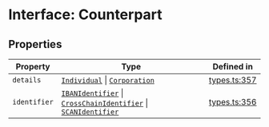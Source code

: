 # Interface: Counterpart

## Properties

| Property | Type | Defined in |
| ------ | ------ | ------ |
| `details` | [`Individual`](/docs/packages/sdk/interfaces/Individual.md) \| [`Corporation`](/docs/packages/sdk/interfaces/Corporation.md) | [types.ts:357](https://github.com/monerium/js-monorepo/blob/main/packages/sdk/src/types.ts#L357) |
| `identifier` | [`IBANIdentifier`](/docs/packages/sdk/interfaces/IBANIdentifier.md) \| [`CrossChainIdentifier`](/docs/packages/sdk/interfaces/CrossChainIdentifier.md) \| [`SCANIdentifier`](/docs/packages/sdk/interfaces/SCANIdentifier.md) | [types.ts:356](https://github.com/monerium/js-monorepo/blob/main/packages/sdk/src/types.ts#L356) |
